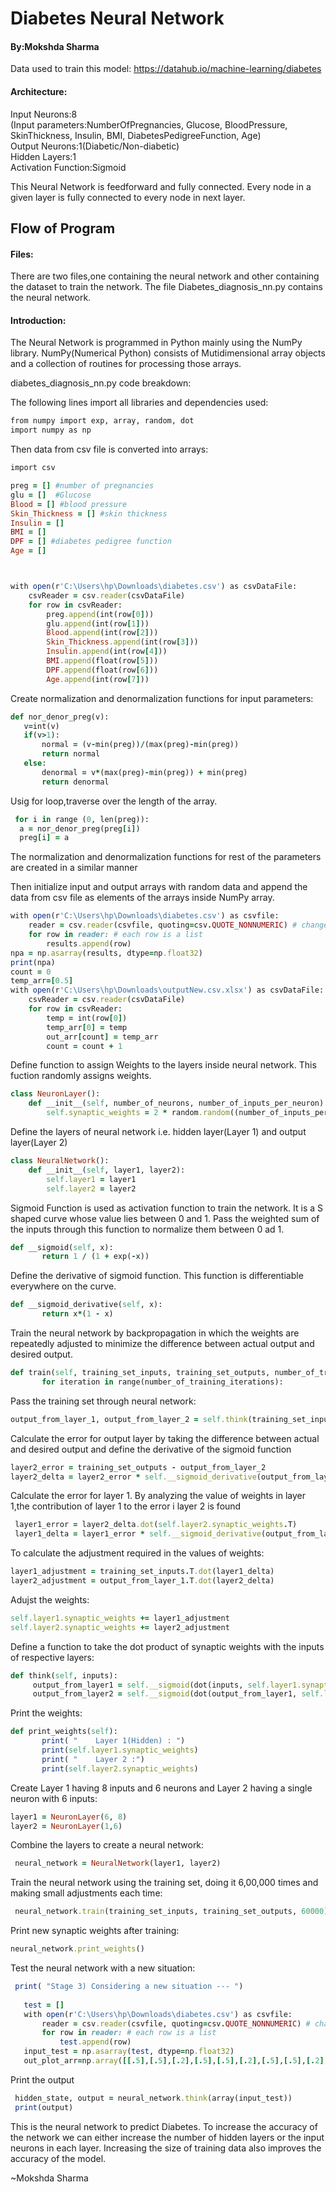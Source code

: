 # Diabetes Neural Network

#### By:Mokshda Sharma
Data used to train this model: https://datahub.io/machine-learning/diabetes

#### Architecture:
Input Neurons:8<br/>
(Input parameters:NumberOfPregnancies, Glucose, BloodPressure, SkinThickness, Insulin, BMI, DiabetesPedigreeFunction, Age)<br/>
Output Neurons:1(Diabetic/Non-diabetic)<br/>
Hidden Layers:1<br/>
Activation Function:Sigmoid<br/>

This Neural Network is feedforward and fully connected. Every node in a given layer is fully connected to every node in next layer.


## Flow of Program

#### Files:
There are two files,one containing the neural network and other containing the dataset to train the network. The file Diabetes_diagnosis_nn.py contains the neural network.
 
 
#### Introduction:
The Neural Network is programmed in Python mainly using the NumPy library. NumPy(Numerical Python) consists of  Mutidimensional array objects and a collection of routines for processing those arrays.<br/>

diabetes_diagnosis_nn.py code breakdown:

The following lines import all libraries and dependencies used:
```ruby 
from numpy import exp, array, random, dot
import numpy as np
```

Then data from csv file is converted into arrays:
```ruby
import csv

preg = [] #number of pregnancies
glu = []  #Glucose
Blood = [] #blood pressure
Skin_Thickness = [] #skin thickness
Insulin = []
BMI = []
DPF = [] #diabetes pedigree function
Age = []



with open(r'C:\Users\hp\Downloads\diabetes.csv') as csvDataFile:
    csvReader = csv.reader(csvDataFile)
    for row in csvReader:
        preg.append(int(row[0]))
        glu.append(int(row[1]))
        Blood.append(int(row[2]))
        Skin_Thickness.append(int(row[3]))
        Insulin.append(int(row[4]))
        BMI.append(float(row[5]))
        DPF.append(float(row[6]))
        Age.append(int(row[7]))
 ```
 
 Create normalization and denormalization functions for input parameters:
 ```ruby
 def nor_denor_preg(v):
    v=int(v)
    if(v>1):
        normal = (v-min(preg))/(max(preg)-min(preg))
        return normal
    else:
        denormal = v*(max(preg)-min(preg)) + min(preg)
        return denormal
   ```
  Usig for loop,traverse over the length of the array.
  ```ruby
   for i in range (0, len(preg)):
    a = nor_denor_preg(preg[i])
    preg[i] = a
  ```
The normalization and denormalization functions for rest of the parameters are created in a similar manner<br/>
   
Then initialize input and output arrays with random data and append the data from csv file as elements of the arrays inside NumPy array.
```ruby
with open(r'C:\Users\hp\Downloads\diabetes.csv') as csvfile:
    reader = csv.reader(csvfile, quoting=csv.QUOTE_NONNUMERIC) # change contents to floats
    for row in reader: # each row is a list
        results.append(row)
npa = np.asarray(results, dtype=np.float32)    
print(npa)         
count = 0  
temp_arr=[0.5]
with open(r'C:\Users\hp\Downloads\outputNew.csv.xlsx') as csvDataFile:
    csvReader = csv.reader(csvDataFile)
    for row in csvReader:
        temp = int(row[0])
        temp_arr[0] = temp
        out_arr[count] = temp_arr
        count = count + 1
```   
Define function to assign Weights to the layers inside neural network. This fuction randomly assigns weights.
```ruby
class NeuronLayer():
    def __init__(self, number_of_neurons, number_of_inputs_per_neuron):
        self.synaptic_weights = 2 * random.random((number_of_inputs_per_neuron, number_of_neurons)) - 1
```
Define the layers of neural network i.e. hidden layer(Layer 1) and output layer(Layer 2)
```ruby
class NeuralNetwork():
    def __init__(self, layer1, layer2):
        self.layer1 = layer1
        self.layer2 = layer2
 ```
Sigmoid Function is used as activation function to train the network. It is a S shaped curve whose value lies between 0 and 1. Pass the weighted sum of the inputs through this function to normalize them between 0 ad 1.
 ```ruby
 def __sigmoid(self, x):
        return 1 / (1 + exp(-x))
 ```
 Define the derivative of sigmoid function. This function is differentiable everywhere on the curve.
 ```ruby
 def __sigmoid_derivative(self, x):
        return x*(1 - x)
 ```
Train the neural network by backpropagation in which the weights are repeatedly adjusted to minimize the difference between actual output and desired output.
 ```ruby
 def train(self, training_set_inputs, training_set_outputs, number_of_training_iterations):
        for iteration in range(number_of_training_iterations):
 ```
 Pass the training set through neural network:
 ```ruby
 output_from_layer_1, output_from_layer_2 = self.think(training_set_inputs)
 ```
Calculate the error for output layer by taking the difference between actual and desired output and define the derivative of the sigmoid function
 ```ruby
 layer2_error = training_set_outputs - output_from_layer_2
 layer2_delta = layer2_error * self.__sigmoid_derivative(output_from_layer_2)
 ```
Calculate the error for layer 1. By analyzing the value of weights in layer 1,the contribution of layer 1 to the error i layer 2 is found
 ```ruby
  layer1_error = layer2_delta.dot(self.layer2.synaptic_weights.T)
  layer1_delta = layer1_error * self.__sigmoid_derivative(output_from_layer_1)
 ```
 To calculate the adjustment required in the values of weights:
 ```ruby
 layer1_adjustment = training_set_inputs.T.dot(layer1_delta)
 layer2_adjustment = output_from_layer_1.T.dot(layer2_delta)
 ```
  Adujst the weights:
  ```ruby
  self.layer1.synaptic_weights += layer1_adjustment
  self.layer2.synaptic_weights += layer2_adjustment
  ```
  Define a function to take the dot product of synaptic weights with the inputs of respective layers:
  ```ruby
  def think(self, inputs):
       output_from_layer1 = self.__sigmoid(dot(inputs, self.layer1.synaptic_weights))
       output_from_layer2 = self.__sigmoid(dot(output_from_layer1, self.layer2.synaptic_weights))
 ```
 Print the weights:
 ```ruby
 def print_weights(self):
        print( "    Layer 1(Hidden) : ")
        print(self.layer1.synaptic_weights)
        print( "    Layer 2 :")
        print(self.layer2.synaptic_weights)
 ```
 
 Create Layer 1 having 8 inputs and 6 neurons and Layer 2 having a single neuron with 6 inputs:
 ```ruby
 layer1 = NeuronLayer(6, 8)
 layer2 = NeuronLayer(1,6)
 ```
 Combine the layers to create a neural network:
 ```ruby
  neural_network = NeuralNetwork(layer1, layer2)
  ```
  Train the neural network using the training set, doing it 6,00,000 times and making small adjustments each time:
 ```ruby
  neural_network.train(training_set_inputs, training_set_outputs, 60000)
 ```
 Print new synaptic weights after training:
 ```ruby
 neural_network.print_weights()
 ```
 Test the neural network with a new situation:
 ```ruby
  print( "Stage 3) Considering a new situation --- ")
    
    test = []
    with open(r'C:\Users\hp\Downloads\diabetes.csv') as csvfile:
        reader = csv.reader(csvfile, quoting=csv.QUOTE_NONNUMERIC) # change contents to floats
        for row in reader: # each row is a list
            test.append(row)
    input_test = np.asarray(test, dtype=np.float32)
    out_plot_arr=np.array([[.5],[.5],[.2],[.5],[.5],[.2],[.5],[.5],[.2],[.5],[.9]])
```
 Print the output
 ```ruby
  hidden_state, output = neural_network.think(array(input_test))
  print(output)
 ``` 
This is the neural network to predict Diabetes. To increase the accuracy of the network we can either increase the number of hidden layers or the input neurons in each layer.  Increasing the size of training data also improves the accuracy of the model.   

~Mokshda Sharma
   
        
        





 
